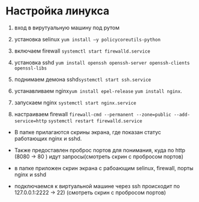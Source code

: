 # Настройка линукса
1. вход в вирутуальную машину под рутом
2. установка selinux `yum install –y policycoreutils-python`


3. включаем firewall `systemctl start firewalld.service`

4. установка sshd `yum install openssh openssh-server openssh-clients openssl-libs`

5. поднимаем демона sshd`systemctl start ssh.service`

6. устанавливаем nginx`yum install epel-release`
`yum install nginx`. 

7. запускаем nginx `systemctl start nginx.service`


8. настраиваем firewall 
`firewall-cmd --permanent --zone=public --add-service=http`
`systemctl restart firewalld.service`

* В папке прилагаются скрины экрана, где показан статус работающих nginx и sshd.

* Также предоставлен проброс портов для понимания, куда по http (8080 -> 80 ) идут запросы(смотреть скрин с пробросом портов)

* в папке приложен скрин экрана с рабоающим selinux, firewall, порты nginx и sshd 

* подключаемся к виртуальной машине через ssh происходит по 127.0.0.1:2222 -> 22) (смотреть скрин с пробросом портов)
